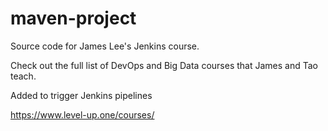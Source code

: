 # maven-project
Source code for James Lee's Jenkins course.

Check out the full list of DevOps and Big Data courses that James and Tao teach.

Added to trigger Jenkins pipelines

https://www.level-up.one/courses/
